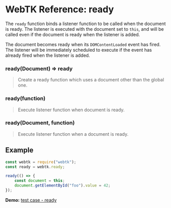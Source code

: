 WebTK Reference: ready
======================
The `ready` function binds a listener function to be called when the document is
ready.  The listener is executed with the document set to `this`, and will be
called even if the document is ready when the listener is added.

The document becomes ready when its `DOMContentLoaded` event has fired.  The
listener will be immediately scheduled to execute if the event has already fired
when the listener is added.

### ready(Document) => ready
> Create a ready function which uses a document other than the global one.

### ready(function)
> Execute listener function when document is ready.

### ready(Document, function)
> Execute listener function when a document is ready.

Example
-------
```js
const webtk = require("webtk");
const ready = webtk.ready;

ready(() => {
    const document = this;
    document.getElementById("foo").value = 42;
});
```

**Demo:** [test case - ready](../src/test/ready.html)
